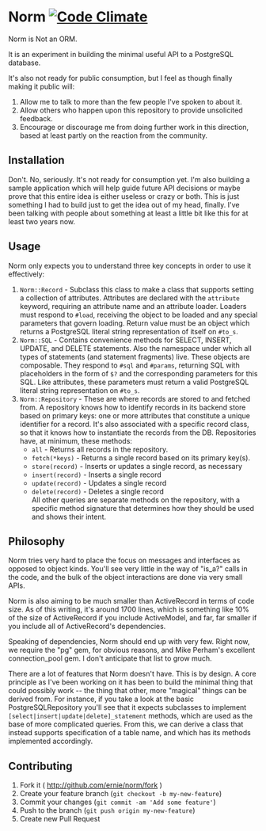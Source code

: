# Norm [![Code Climate](https://codeclimate.com/github/ernie/norm.png)](https://codeclimate.com/github/ernie/norm)

Norm is Not an ORM.

It is an experiment in building the minimal useful API to a PostgreSQL database.

It's also not ready for public consumption, but I feel as though finally making
it public will:

1. Allow me to talk to more than the few people I've spoken to about it.
2. Allow others who happen upon this repository to provide unsolicited feedback.
3. Encourage or discourage me from doing further work in this direction, based
   at least partly on the reaction from the community.

## Installation

Don't. No, seriously. It's not ready for consumption yet. I'm also building a
sample application which will help guide future API decisions or maybe prove
that this entire idea is either useless or crazy or both. This is just
something I had to build just to get the idea out of my head, finally. I've been
talking with people about something at least a little bit like this for at least
two years now.

## Usage

Norm only expects you to understand three key concepts in order to use it
effectively:

1. `Norm::Record` - Subclass this class to make a class that supports setting a
   collection of attributes. Attributes are declared with the `attribute`
   keyword, requiring an attribute name and an attribute loader. Loaders must
   respond to `#load`, receiving the object to be loaded and any special
   parameters that govern loading. Return value must be an object which returns
   a PostgreSQL literal string representation of itself on `#to_s`.
2. `Norm::SQL` - Contains convenience methods for SELECT, INSERT, UPDATE, and
   DELETE statements. Also the namespace under which all types of statements
   (and statement fragments) live. These objects are composable. They respond to
   `#sql` and `#params`, returning SQL with placeholders in the form of `$?` and
   the corresponding parameters for this SQL. Like attributes, these parameters
   must return a valid PostgreSQL literal string representation on `#to_s`.
3. `Norm::Repository` - These are where records are stored to and fetched from.
   A repository knows how to identify records in its backend store based on
   primary keys: one or more attributes that constitute a unique identifier for
   a record. It's also associated with a specific record class, so that it knows
   how to instantiate the records from the DB. Repositories have, at minimum,
   these methods:
     * `all` - Returns all records in the repository.
     * `fetch(*keys)` - Returns a single record based on its primary key(s).
     * `store(record)` - Inserts or updates a single record, as necessary
     * `insert(record)` - Inserts a single record
     * `update(record)` - Updates a single record
     * `delete(record)` - Deletes a single record  
   All other queries are separate methods on the repository, with a specific
   method signature that determines how they should be used and shows their
   intent.

## Philosophy

Norm tries very hard to place the focus on messages and interfaces as opposed
to object kinds. You'll see very little in the way of "is_a?" calls in the
code, and the bulk of the object interactions are done via very small APIs.

Norm is also aiming to be much smaller than ActiveRecord in terms of code size.
As of this writing, it's around 1700 lines, which is something like 10% of the
size of ActiveRecord if you include ActiveModel, and far, far smaller if you
include all of ActiveRecord's dependencies.

Speaking of dependencies, Norm should end up with very few. Right now, we
require the "pg" gem, for obvious reasons, and Mike Perham's excellent
connection_pool gem. I don't anticipate that list to grow much.

There are a lot of features that Norm doesn't have. This is by design. A core
principle as I've been working on it has been to build the minimal thing that
could possibly work -- the thing that other, more "magical" things can be
derived from. For instance, if you take a look at the basic PostgreSQLRepository
you'll see that it expects subclasses to implement
`[select|insert|update|delete]_statement` methods, which are used as the base
of more complicated queries. From this, we can derive a class that instead
supports specification of a table name, and which has its methods implemented
accordingly.

## Contributing

1. Fork it ( http://github.com/ernie/norm/fork )
2. Create your feature branch (`git checkout -b my-new-feature`)
3. Commit your changes (`git commit -am 'Add some feature'`)
4. Push to the branch (`git push origin my-new-feature`)
5. Create new Pull Request
